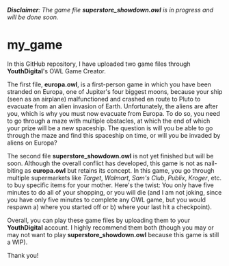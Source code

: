 _**Disclaimer**: The game file **superstore_showdown.owl** is in progress and will be done soon._

# my_game

In this GitHub repository, I have uploaded two game files through **YouthDigital**'s OWL Game Creator. 

The first file, **europa.owl**, is a first-person game in which you have been stranded on Europa, one of Jupiter's four biggest moons, because your ship (seen as an airplane) malfunctioned and crashed en route to Pluto to evacuate from an alien invasion of Earth. Unfortunately, the aliens are after you, which is why you must now evacuate from Europa. To do so, you need to go through a maze with multiple obstacles, at which the end of which your prize will be a new spaceship. The question is will you be able to go through the maze and find this spaceship on time, or will you be invaded by aliens on Europa?

The second file **superstore_showdown.owl** is not yet finished but will be soon. Although the overall conflict has developed, this game is not as nail-biting as **europa.owl** but retains its concept. In this game, you go through multiple supermarkets like *Target*, *Walmart*, *Sam's Club*, *Publix*, *Kroger*, etc. to buy specific items for your mother. Here's the twist: You only have five minutes to do all of your shopping, or you will die (and I am not joking, since you have only five minutes to complete any OWL game, but you would respawn a) where you started off or b) where your last hit a checkpoint).

Overall, you can play these game files by uploading them to your **YouthDigital** account. I highly recommend them both (though you may or may not want to play **superstore_showdown.owl** because this game is still a WIP).

Thank you!
